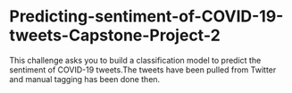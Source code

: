 # Predicting-sentiment-of-COVID-19-tweets-Capstone-Project-2
This challenge asks you to build a classification model to predict the sentiment of COVID-19 tweets.The tweets have been pulled from Twitter and manual tagging has been done then.
